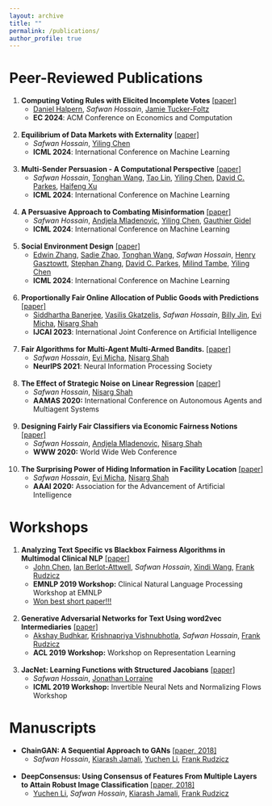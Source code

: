 ```yaml
---
layout: archive
title: ""
permalink: /publications/
author_profile: true
---
```


Peer-Reviewed Publications
=====
1. **Computing Voting Rules with Elicited Incomplete Votes** [\[paper\]](https://arxiv.org/abs/2402.11104)
    * [Daniel Halpern](https://daniel-halpern.com/), <i>Safwan Hossain</i>, [Jamie Tucker-Foltz](http://www.jamie.tuckerfoltz.com/)
    * **EC 2024**: ACM Conference on Economics and Computation
   <br>
2. **Equilibrium of Data Markets with Externality** [\[paper\]](https://arxiv.org/abs/2302.08012) 
    * <i>Safwan Hossain</i>, [Yiling Chen](https://yiling.seas.harvard.edu/)
    * **ICML 2024**: International Conference on Machine Learning
    <br>
3. **Multi-Sender Persuasion - A Computational Perspective** [\[paper\]](https://arxiv.org/abs/2402.04971)
    * <i>Safwan Hossain</i>, [Tonghan Wang](https://tonghanwang.github.io/), [Tao Lin](https://tao-l.github.io/), [Yiling Chen](https://yiling.seas.harvard.edu/), [David C. Parkes](https://parkes.seas.harvard.edu/), [Haifeng Xu](https://www.haifeng-xu.com/)
    * **ICML 2024**: International Conference on Machine Learning
    <br>
4. **A Persuasive Approach to Combating Misinformation** [\[paper\]](https://arxiv.org/abs/2310.12065)
    * <i>Safwan Hossain</i>, [Andjela Mladenovic](https://andjelamladenovic.github.io/), [Yiling Chen](https://yiling.seas.harvard.edu/), [Gauthier Gidel](https://gauthiergidel.github.io/)
    * **ICML 2024**: International Conference on Machine Learning
    <br>
5. **Social Environment Design** [\[paper\]](https://arxiv.org/pdf/2402.14090)
    * [Edwin Zhang](https://eddie.win/), [Sadie Zhao](https://sites.google.com/g.harvard.edu/sadiezhao/), [Tonghan Wang](https://tonghanwang.github.io/), <i>Safwan Hossain</i>, [Henry Gasztowtt](https://www.linkedin.com/in/henrygasztowtt/?originalSubdomain=uk), [Stephan Zhang](https://www.stephanzheng.com/), [David C. Parkes](https://parkes.seas.harvard.edu/), [Milind Tambe](https://teamcore.seas.harvard.edu/tambe), [Yiling Chen](https://yiling.seas.harvard.edu/)
    * **ICML 2024**: International Conference on Machine Learning
    <br>
6. **Proportionally Fair Online Allocation of Public Goods with Predictions** [\[paper\]](https://arxiv.org/abs/2209.15305)
    * [Siddhartha Banerjee](https://sidbanerjee.orie.cornell.edu/), [Vasilis Gkatzelis](https://www.cs.drexel.edu/~gkatz/), <i>Safwan Hossain</i>, [Billy Jin](https://people.orie.cornell.edu/bzj3/), [Evi Micha](https://www.cs.toronto.edu/~emicha/), [Nisarg Shah](https://www.cs.toronto.edu/~nisarg/)
    * **IJCAI 2023**: International Joint Conference on Artificial Intelligence
    <br>
7. **Fair Algorithms for Multi-Agent Multi-Armed Bandits.** [\[paper\]](https://safwanhossain.github.io/files/fairMAB.pdf)
    *  <i>Safwan Hossain</i>, [Evi Micha](http://www.cs.toronto.edu/~emicha/), [Nisarg Shah](http://www.cs.toronto.edu/~nisarg/)
    *  **NeurIPS 2021**: Neural Information Processing Society
    <br>
8. **The Effect of Strategic Noise on Linear Regression** [\[paper\]](https://safwanhossain.github.io/files/equilibria_linreg.pdf)
    * <i>Safwan Hossain</i>, [Nisarg Shah](http://www.cs.toronto.edu/~nisarg/)
    * **AAMAS 2020:** International Conference on Autonomous Agents and Multiagent Systems
    <br> 
9. **Designing Fairly Fair Classifiers via Economic Fairness Notions** [\[paper\]](https://safwanhossain.github.io/files/envy_equity.pdf)
    * <i>Safwan Hossain</i>, [Andjela Mladenovic](https://andjelamladenovic.github.io/), [Nisarg Shah](http://www.cs.toronto.edu/~nisarg/)
    * **WWW 2020:** World Wide Web Conference
    <br>
10. **The Surprising Power of Hiding Information in Facility Location** [\[paper\]](https://safwanhossain.github.io/files/hiding.pdf)
    * <i>Safwan Hossain</i>, [Evi Micha](http://www.cs.toronto.edu/~emicha/), [Nisarg Shah](http://www.cs.toronto.edu/~nisarg/)
    * **AAAI 2020:** Association for the Advancement of Artificial Intelligence

    
Workshops
======
1. **Analyzing Text Specific vs Blackbox Fairness Algorithms in Multimodal Clinical NLP** [\[paper\]](https://safwanhossain.github.io/files/clinical_nlp.pdf)
    * [John Chen](https://johntiger1.github.io/), [Ian Berlot-Attwell](https://www.cs.toronto.edu/~ianberlot/), <i>Safwan Hossain</i>, [Xindi Wang](https://www.csd.uwo.ca/~xwang842/), [Frank Rudzicz](http://www.cs.toronto.edu/~frank/)
    * **EMNLP 2019 Workshop:** Clinical Natural Language Processing Workshop at EMNLP
    * <u>Won best short paper!!!</u>
    <br>
2. **Generative Adversarial Networks for Text Using word2vec Intermediaries** [\[paper\]](https://arxiv.org/pdf/1904.02293.pdf)
    * [Akshay Budhkar](https://www.linkedin.com/in/akshay-budhkar-06259041/?originalSubdomain=ca), [Krishnapriya Vishnubhotla](https://priya22.github.io/), <i>Safwan Hossain</i>, [Frank Rudzicz](http://www.cs.toronto.edu/~frank/)
    * **ACL 2019 Workshop:** Workshop on Representation Learning
    <br>
3. **JacNet: Learning Functions with Structured Jacobians** [\[paper\]](https://invertibleworkshop.github.io/accepted_papers/pdfs/INNF_2019_paper_10.pdf)
    * <i>Safwan Hossain</i>, [Jonathan Lorraine](https://www.cs.toronto.edu/~lorraine/)
    * **ICML 2019 Workshop:** Invertible Neural Nets and Normalizing Flows Workshop
 
Manuscripts
======
* **ChainGAN: A Sequential Approach to GANs** [\[paper, 2018\]](https://arxiv.org/abs/1811.08081)
    * <i>Safwan Hossain</i>, [Kiarash Jamali](https://jamaliki.github.io/), [Yuchen Li](https://www.linkedin.com/in/yuchen-li-06580b73/), [Frank Rudzicz](http://www.cs.toronto.edu/~frank/)
    <br>
* **DeepConsensus: Using Consensus of Features From Multiple Layers to Attain Robust Image Classification** [\[paper, 2018\]](https://arxiv.org/abs/1811.07266)
    * [Yuchen Li](https://www.linkedin.com/in/yuchen-li-06580b73/), <i>Safwan Hossain</i>, [Kiarash Jamali](https://jamaliki.github.io/), [Frank Rudzicz](http://www.cs.toronto.edu/~frank/)

